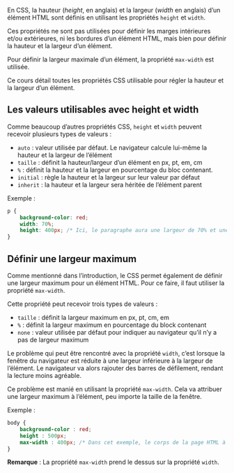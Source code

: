 En CSS, la hauteur (*height*, en anglais) et la largeur (*width* en anglais) d’un élément HTML sont définis en utilisant les propriétés ```height``` et ```width```. 

Ces propriétés ne sont pas utilisées pour définir les marges intérieures et/ou extérieures, ni les bordures d’un élément HTML, mais bien pour définir la hauteur et la largeur d’un élément.

Pour définir la largeur maximale d’un élément, la propriété ```max-width``` est utilisée. 

Ce cours détail toutes les propriétés CSS utilisable pour régler la hauteur et la largeur d’un élément.

## Les valeurs utilisables avec height et width

Comme beaucoup d’autres propriétés CSS, ```height``` et ```width``` peuvent recevoir plusieurs types de valeurs :

- ```auto``` : valeur utilisée par défaut. Le navigateur calcule lui-même la hauteur et la largeur de l’élément
- ```taille``` : définit la hauteur/largeur d’un élément en px, pt, em, cm
- ```%``` : définit la hauteur et la largeur en pourcentage du bloc contenant. 
- ```initial``` : règle la hauteur et la largeur sur leur valeur par défaut
- ```inherit``` : la hauteur et la largeur sera héritée de l’élément parent

Exemple :

```css
p {
	background-color: red;
	width: 70%;
	height: 400px; /* Ici, le paragraphe aura une largeur de 70% et une hauteur de 400 pixels */
}
```

## Définir une largeur maximum

Comme mentionné dans l’introduction, le CSS permet également de définir une largeur maximum pour un élément HTML. Pour ce faire, il faut utiliser la propriété ```max-width```.

Cette propriété peut recevoir trois types de valeurs :

- ```taille``` : définit la largeur maximum en px, pt, cm, em
- ```%``` : définit la largeur maximum en pourcentage du block contenant
- ```none``` : valeur utilisée par défaut pour indiquer au navigateur qu’il n’y a pas de largeur maximum

Le problème qui peut être rencontré avec la propriété ```width```, c’est lorsque la fenêtre du navigateur est réduite à une largeur inférieure à la largeur de l’élément. Le navigateur va alors rajouter des barres de défilement, rendant la lecture moins agréable. 

Ce problème est manié en utilisant la propriété ```max-width```. Cela va attribuer une largeur maximum à l’élément, peu importe la taille de la fenêtre. 

Exemple :

```css
body {
    background-color : red;
    height : 500px;
    max-width : 400px; /* Dans cet exemple, le corps de la page HTML à une hauteur de 500 pixels et une largeur maximum de 400 pixels, peu importe la taille de la fenêtre */
}
```

__Remarque__ : La propriété ```max-width``` prend le dessus sur la propriété ```width```.